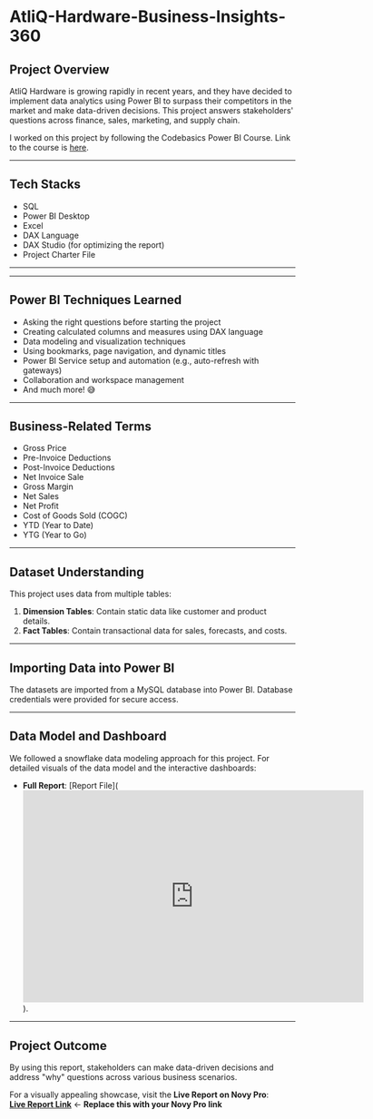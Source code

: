 # AtliQ-Hardware-Business-Insights-360

## Project Overview

AtliQ Hardware is growing rapidly in recent years, and they have decided to implement data analytics using Power BI to surpass their competitors in the market and make data-driven decisions. This project answers stakeholders' questions across finance, sales, marketing, and supply chain.

I worked on this project by following the Codebasics Power BI Course. Link to the course is [here](https://codebasics.io/bootcamps/dashboard/data-analytics-bootcamp-with-practical-job-assistance).


---

## Tech Stacks

- SQL
- Power BI Desktop
- Excel
- DAX Language
- DAX Studio (for optimizing the report)
- Project Charter File

---


---

## Power BI Techniques Learned

- Asking the right questions before starting the project
- Creating calculated columns and measures using DAX language
- Data modeling and visualization techniques
- Using bookmarks, page navigation, and dynamic titles
- Power BI Service setup and automation (e.g., auto-refresh with gateways)
- Collaboration and workspace management
- And much more! 😅

---

## Business-Related Terms

- Gross Price
- Pre-Invoice Deductions
- Post-Invoice Deductions
- Net Invoice Sale
- Gross Margin
- Net Sales
- Net Profit
- Cost of Goods Sold (COGC)
- YTD (Year to Date)
- YTG (Year to Go)

---

## Dataset Understanding

This project uses data from multiple tables:
1. **Dimension Tables**: Contain static data like customer and product details.
2. **Fact Tables**: Contain transactional data for sales, forecasts, and costs.


---

## Importing Data into Power BI

The datasets are imported from a MySQL database into Power BI. Database credentials were provided for secure access.  

---

## Data Model and Dashboard

We followed a snowflake data modeling approach for this project. For detailed visuals of the data model and the interactive dashboards:  
- **Full Report**: [Report File](<iframe title="powerbi_course" width="600" height="373.5" src="https://app.powerbi.com/view?r=eyJrIjoiZGRmZjY4ZGEtYzhmMC00MWE3LWI5YWItM2E5MzExYzRjZGI2IiwidCI6ImM2ZTU0OWIzLTVmNDUtNDAzMi1hYWU5LWQ0MjQ0ZGM1YjJjNCJ9" frameborder="0" allowFullScreen="true"></iframe>).

---

## Project Outcome

By using this report, stakeholders can make data-driven decisions and address "why" questions across various business scenarios.  

For a visually appealing showcase, visit the **Live Report on Novy Pro**:  
[**Live Report Link**](#) ← **Replace this with your Novy Pro link**
